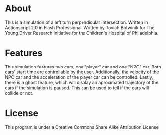 About
========
This is a simulation of a left turn perpendicular intersection. Written in Actionscript 2.0 in Flash Professional. Written by Toviah Botwinik for The Young Driver Research Initiative for the Children's Hospital of Philadelphia.

Features
=========
This simulation features two cars, one "player" car and one "NPC" car. Both cars' start time are controllable by the user.
Additionally, the velocity of the NPC car and the acceleration of the player car can be controlled.
Lastly, there is a ghost feature, which will display an aproximated trajectory of the cars if the simulation is paused. This can be used to tell if the cars will collide or not.

License
========
This program is under a Creative Commons Share Alike Attribution License
